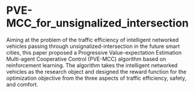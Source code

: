 # PVE-MCC_for_unsignalized_intersection
Aiming at the problem of the traffic efficiency of intelligent networked vehicles passing through unsignalized-intersection in the future smart cities, this paper proposed a Progressive Value-expectation Estimation Multi-agent Cooperative Control (PVE-MCC) algorithm based on reinforcement learning. The algorithm takes the intelligent networked vehicles as the research object and designed the reward function for the optimization objective from the three aspects of traffic efficiency, safety, and comfort.
